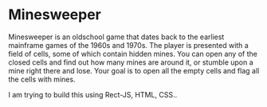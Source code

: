 # Minesweeper

<div> Minesweeper is an oldschool game that dates back to the earliest mainframe games of the 1960s and 1970s. The player is presented with a field of cells, some of which contain hidden mines. You can open any of the closed cells and find out how many mines are around it, or stumble upon a mine right there and lose. Your goal is to open all the empty cells and flag all the cells with mines.</div>


<p> I am trying to build this using Rect-JS, HTML, CSS..</p>

